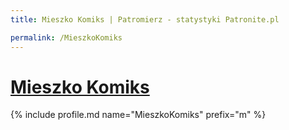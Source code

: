 ```yaml
---
title: Mieszko Komiks | Patromierz - statystyki Patronite.pl

permalink: /MieszkoKomiks
---
```


# [Mieszko Komiks](https://patronite.pl/MieszkoKomiks)

{% include profile.md name="MieszkoKomiks" prefix="m" %}
